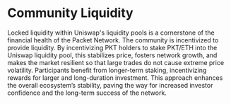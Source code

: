 # Community Liquidity

Locked liquidity within Uniswap's liquidity pools is a cornerstone of the financial health of the Packet Network. The community is incentivized to provide liquidity. By incentivizing PKT holders to stake PKT/ETH into the Uniswap liquidity pool, this stabilizes price, fosters network growth, and makes the market resilient so that large trades do not cause extreme price volatility. Participants benefit from longer-term staking, incentivizing rewards for larger and long-duration investment. This approach enhances the overall ecosystem’s stability, paving the way for increased investor confidence and the long-term success of the network.